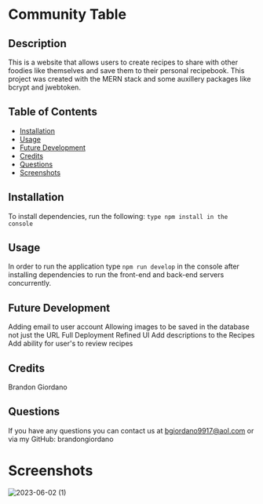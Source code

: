 # Community Table

## Description

This is a website that allows users to create recipes to share with other foodies like themselves and save them to their personal recipebook. This project was created with the MERN stack and some auxillery packages like bcrypt and jwebtoken.

## Table of Contents

- [Installation](#installation)
- [Usage](#usage)
- [Future Development](#future-development)
- [Credits](#credits)
- [Questions](#questions)
- [Screenshots](#screenshots)

## Installation

To install dependencies, run the following:
`type npm install in the console`

## Usage

In order to run the application type `npm run develop` in the console after installing dependencies to run the front-end and back-end servers concurrently.

## Future Development

Adding email to user account
Allowing images to be saved in the database not just the URL
Full Deployment
Refined UI
Add descriptions to the Recipes
Add ability for user's to review recipes

## Credits

Brandon Giordano

## Questions

If you have any questions you can contact us at bgiordano9917@aol.com or via my GitHub: brandongiordano

# Screenshots
![2023-06-02 (1)](https://github.com/brandongiordano/mern-recipe-app/assets/110688825/6d5e6749-67ca-4d58-bb70-e59dd79dbf00)
